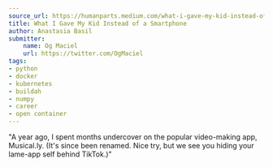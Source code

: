 ```yaml
---
source_url: https://humanparts.medium.com/what-i-gave-my-kid-instead-of-a-smartphone-27c0f028ea78
title: What I Gave My Kid Instead of a Smartphone
author: Anastasia Basil
submitter:
    name: Og Maciel
    url: https://twitter.com/OgMaciel
tags:
- python
- docker
- kubernetes
- buildah
- numpy
- career
- open container
---
```


"A year ago, I spent months undercover on the popular video-making app, Musical.ly. (It's since been renamed. Nice try, but we see you hiding your lame-app self behind TikTok.)" 
